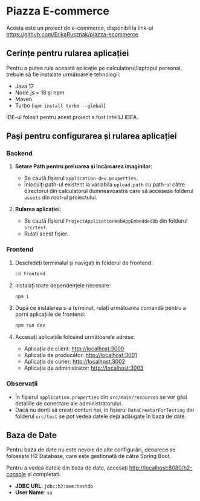 
# Piazza E-commerce

Acesta este un proiect de e-commerce, disponibil la link-ul https://github.com/ErikaRusznak/piazza-ecommerce.

## Cerințe pentru rularea aplicației

Pentru a putea rula această aplicație pe calculatorul/laptopul personal, trebuie să fie instalate următoarele tehnologii:
- Java 17
- Node.js > 18 și npm
- Maven
- Turbo (`npm install turbo --global`)

IDE-ul folosit pentru acest proiect a fost IntelliJ IDEA.

## Pași pentru configurarea și rularea aplicației

### Backend

1. **Setare Path pentru preluarea și încărcarea imaginilor**:
    - Se caută fișierul `application-dev.properties`.
    - Înlocuiți path-ul existent la variabila `upload.path` cu path-ul către directorul din calculatorul dumneavoastră care să acceseze folderul `assets` din root-ul proiectului.

2. **Rularea aplicației**:
    - Se caută fișierul `ProjectApplicationWebAppEmbeddedDb` din folderul `src/test`.
    - Rulați acest fișier.

### Frontend

1. Deschideți terminalul și navigați în folderul de frontend:
    ```sh
    cd frontend
    ```

2. Instalați toate dependențele necesare:
    ```sh
    npm i
    ```

3. După ce instalarea s-a terminat, rulați următoarea comandă pentru a porni aplicațiile de frontend:
    ```sh
    npm run dev
    ```

4. Accesați aplicațiile folosind următoarele adrese:
    - Aplicația de client: [http://localhost:3000](http://localhost:3000)
    - Aplicația de producător: [http://localhost:3001](http://localhost:3001)
    - Aplicația de curier: [http://localhost:3002](http://localhost:3002)
    - Aplicația de administrator: [http://localhost:3003](http://localhost:3003)

### Observații

 - În fișierul `application.properties` din `src/main/resources` se vor găsi detaliile de conectare ale administratorului.
 - Dacă nu doriți să creați conturi noi, în fișierul `DataCreatorForTesting` din folderul `src/test` se pot vedea datele deja adăugate în baza de date.

## Baza de Date

Pentru baza de date nu este nevoie de alte configurări, deoarece se folosește H2 Database, care este gestionată de către Spring Boot.

Pentru a vedea datele din baza de date, accesați [http://localhost:8080/h2-console](http://localhost:8080/h2-console) și completați:
- **JDBC URL**: `jdbc:h2:mem:testdb`
- **User Name**: `sa`

